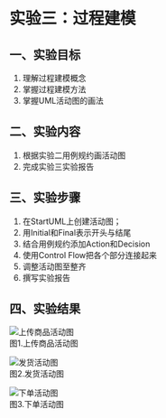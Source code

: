 # 实验三：过程建模

## 一、实验目标

1. 理解过程建模概念
2. 掌握过程建模方法
2. 掌握UML活动图的画法

## 二、实验内容

1. 根据实验二用例规约画活动图
2. 完成实验三实验报告

## 三、实验步骤

1. 在StartUML上创建活动图；
2. 用Initial和Final表示开头与结尾
3. 结合用例规约添加Action和Decision
4. 使用Control Flow把各个部分连接起来
5. 调整活动图至整齐
6. 撰写实验报告

## 四、实验结果

![上传商品活动图](https://raw.githubusercontent.com/mmbsw/uml-modeling-2020/master/students/1714080902123/Lab3_ActivityDiagram1.jpg)  
图1.上传商品活动图

![发货活动图](https://raw.githubusercontent.com/mmbsw/uml-modeling-2020/master/students/1714080902123/Lab3_ActivityDiagram2.jpg)  
图2.发货活动图

![下单活动图](https://raw.githubusercontent.com/mmbsw/uml-modeling-2020/master/students/1714080902123/Lab3_ActivityDiagram3.jpg)  
图3.下单活动图
